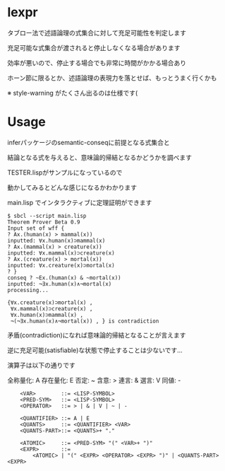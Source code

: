 lexpr
=====

タブロー法で述語論理の式集合に対して充足可能性を判定します  
  
充足可能な式集合が渡されると停止しなくなる場合があります

効率が悪いので、停止する場合でも非常に時間がかかる場合あり

ホーン節に限るとか、述語論理の表現力を落とせば、もっとうまく行くかも

※ style-warning がたくさん出るのは仕様です(

Usage
=====

inferパッケージのsemantic-conseqに前提となる式集合と  
  
結論となる式を与えると、意味論的帰結となるかどうかを調べます

TESTER.lispがサンプルになっているので

動かしてみるとどんな感じになるかわかります

main.lisp でインタラクティブに定理証明ができます

```使い方
$ sbcl --script main.lisp 
Theorem Prover Beta 0.9
Input set of wff { 
? Ax.(human(x) > mammal(x))
inputted: ∀x.human(x)⊃mammal(x)
? Ax.(mammal(x) > creature(x))
inputted: ∀x.mammal(x)⊃creature(x)
? Ax.(creature(x) > mortal(x))
inputted: ∀x.creature(x)⊃mortal(x)
? }
conseq ? ~Ex.(human(x) & ~mortal(x))
inputted: ¬∃x.human(x)∧¬mortal(x)
processing...

{∀x.creature(x)⊃mortal(x) , 
 ∀x.mammal(x)⊃creature(x) , 
 ∀x.human(x)⊃mammal(x) , 
 ¬(¬∃x.human(x)∧¬mortal(x)) , } is contradiction
```

矛盾(contradiction)になれば意味論的帰結となることが言えます

逆に充足可能(satisfiable)な状態で停止することは少ないです...

演算子は以下の通りです

全称量化: A
存在量化: E
否定: ~
含意: >
連言: &
選言: V
同値: -


```使用可能な一階述語論理の式の形式的定義
	<VAR>        ::= <LISP-SYMBOL>
	<PRED-SYM>   ::= <LISP-SYMBOL>	
	<OPERATOR>   ::= > | & | V | ~ | -
	
	<QUANTIFIER> ::= A | E
	<QUANTS>     ::= <QUANTIFIER> <VAR>
	<QUANTS-PART>::= <QUANTS>+ "."

	<ATOMIC>     ::= <PRED-SYM> "(" <VAR>+ ")"
	<EXPR>       ::= 
		<ATOMIC> | "(" <EXPR> <OPERATOR> <EXPR> ")" | <QUANTS-PART> <EXPR> 
```
